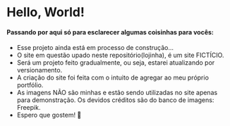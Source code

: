 # Hello, World!

<h4>Passando por aqui só para esclarecer algumas coisinhas para vocês:</h4>
 <ul>
    <li>Esse projeto ainda está em processo de construção...</li>
    <li>O site em questão upado neste repositório(lojinha), é um site FICTÍCIO.</li>
    <li>Será um projeto feito gradualmente, ou seja, estarei atualizando por versionamento.</li>
    <li>A criação do site foi feita com o intuito de agregar ao meu próprio portfólio.</li>
    <li>As imagens NÃO são minhas e estão sendo utilizadas no site apenas para demonstração. Os devidos créditos são do banco de imagens: Freepik.</li>
    <li>Espero que gostem! 💜 </li>
 </ul>
